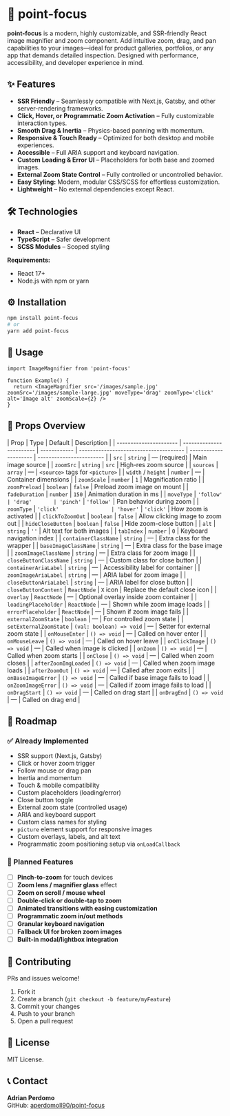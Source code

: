 # 🚀 point-focus

**point-focus** is a modern, highly customizable, and SSR-friendly React image magnifier and zoom component. Add intuitive zoom, drag, and pan capabilities to your images—ideal for product galleries, portfolios, or any app that demands detailed inspection. Designed with performance, accessibility, and developer experience in mind.

## ✨ Features

- **SSR Friendly** – Seamlessly compatible with Next.js, Gatsby, and other server-rendering frameworks.
- **Click, Hover, or Programmatic Zoom Activation** – Fully customizable interaction types.
- **Smooth Drag & Inertia** – Physics-based panning with momentum.
- **Responsive & Touch Ready** – Optimized for both desktop and mobile experiences.
- **Accessible** – Full ARIA support and keyboard navigation.
- **Custom Loading & Error UI** – Placeholders for both base and zoomed images.
- **External Zoom State Control** – Fully controlled or uncontrolled behavior.
- **Easy Styling:** Modern, modular CSS/SCSS for effortless customization.
- **Lightweight** – No external dependencies except React.

## 🛠️ Technologies

- **React** – Declarative UI
- **TypeScript** – Safer development
- **SCSS Modules** – Scoped styling

**Requirements:**

- React 17+
- Node.js with npm or yarn

## ⚙️ Installation

```bash
npm install point-focus
# or
yarn add point-focus
```

## 🚀 Usage

```tsx
import ImageMagnifier from 'point-focus'

function Example() {
  return <ImageMagnifier src='/images/sample.jpg' zoomSrc='/images/sample-large.jpg' moveType='drag' zoomType='click' alt='Image alt' zoomScale={2} />
}
```

## 🔧 Props Overview

| Prop                   | Type                     | Default      | Description                            |
| ---------------------- | ------------------------ | ------------ | -------------------------------------- | --------------------- | ------------------------ |
| `src`                  | `string`                 | — (required) | Main image source                      |
| `zoomSrc`              | `string`                 | `src`        | High-res zoom source                   |
| `sources`              | `array`                  | —            | `<source>` tags for `<picture>`        |
| `width` / `height`     | `number`                 | —            | Container dimensions                   |
| `zoomScale`            | `number`                 | `1`          | Magnification ratio                    |
| `zoomPreload`          | `boolean`                | `false`      | Preload zoom image on mount            |
| `fadeDuration`         | `number`                 | `150`        | Animation duration in ms               |
| `moveType`             | `'follow'                | 'drag'       | 'pinch'`                               | `'follow'`            | Pan behavior during zoom |
| `zoomType`             | `'click'                 | 'hover'`     | `'click'`                              | How zoom is activated |
| `clickToZoomOut`       | `boolean`                | `false`      | Allow clicking image to zoom out       |
| `hideCloseButton`      | `boolean`                | `false`      | Hide zoom-close button                 |
| `alt`                  | `string`                 | `''`         | Alt text for both images               |
| `tabIndex`             | `number`                 | `0`          | Keyboard navigation index              |
| `containerClassName`   | `string`                 | —            | Extra class for the wrapper            |
| `baseImageClassName`   | `string`                 | —            | Extra class for the base image         |
| `zoomImageClassName`   | `string`                 | —            | Extra class for zoom image             |
| `closeButtonClassName` | `string`                 | —            | Custom class for close button          |
| `containerAriaLabel`   | `string`                 | —            | Accessibility label for container      |
| `zoomImageAriaLabel`   | `string`                 | —            | ARIA label for zoom image              |
| `closeButtonAriaLabel` | `string`                 | —            | ARIA label for close button            |
| `closeButtonContent`   | `ReactNode`              | `X` icon     | Replace the default close icon         |
| `overlay`              | `ReactNode`              | —            | Optional overlay inside zoom container |
| `loadingPlaceholder`   | `ReactNode`              | —            | Shown while zoom image loads           |
| `errorPlaceholder`     | `ReactNode`              | —            | Shown if zoom image fails              |
| `externalZoomState`    | `boolean`                | —            | For controlled zoom state              |
| `setExternalZoomState` | `(val: boolean) => void` | —            | Setter for external zoom state         |
| `onMouseEnter`         | `() => void`             | —            | Called on hover enter                  |
| `onMouseLeave`         | `() => void`             | —            | Called on hover leave                  |
| `onClickImage`         | `() => void`             | —            | Called when image is clicked           |
| `onZoom`               | `() => void`             | —            | Called when zoom starts                |
| `onClose`              | `() => void`             | —            | Called when zoom closes                |
| `afterZoomImgLoaded`   | `() => void`             | —            | Called when zoom image loads           |
| `afterZoomOut`         | `() => void`             | —            | Called after zoom exits                |
| `onBaseImageError`     | `() => void`             | —            | Called if base image fails to load     |
| `onZoomImageError`     | `() => void`             | —            | Called if zoom image fails to load     |
| `onDragStart`          | `() => void`             | —            | Called on drag start                   |
| `onDragEnd`            | `() => void`             | —            | Called on drag end                     |

## 🧭 Roadmap

### ✅ Already Implemented

- SSR support (Next.js, Gatsby)
- Click or hover zoom trigger
- Follow mouse or drag pan
- Inertia and momentum
- Touch & mobile compatibility
- Custom placeholders (loading/error)
- Close button toggle
- External zoom state (controlled usage)
- ARIA and keyboard support
- Custom class names for styling
- `picture` element support for responsive images
- Custom overlays, labels, and alt text
- Programmatic zoom positioning setup via `onLoadCallback`

### 🚧 Planned Features

- [ ] **Pinch-to-zoom** for touch devices
- [ ] **Zoom lens / magnifier glass** effect
- [ ] **Zoom on scroll / mouse wheel**
- [ ] **Double-click or double-tap to zoom**
- [ ] **Animated transitions with easing customization**
- [ ] **Programmatic zoom in/out methods**
- [ ] **Granular keyboard navigation**
- [ ] **Fallback UI for broken zoom images**
- [ ] **Built-in modal/lightbox integration**

## 🤝 Contributing

PRs and issues welcome!

1. Fork it
2. Create a branch (`git checkout -b feature/myFeature`)
3. Commit your changes
4. Push to your branch
5. Open a pull request

## 📄 License

MIT License.

## 📞 Contact

**Adrian Perdomo**  
GitHub: [aperdomoll90/point-focus](https://github.com/aperdomoll90/point-focus)
